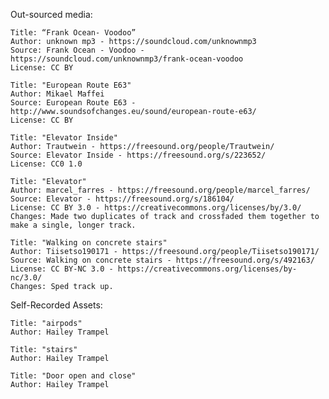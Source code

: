 Out-sourced media:	
	
	Title: “Frank Ocean- Voodoo”
	Author: unknown mp3 - https://soundcloud.com/unknownmp3
	Source: Frank Ocean - Voodoo -  https://soundcloud.com/unknownmp3/frank-ocean-voodoo
	License: CC BY 

	Title: "European Route E63"
	Author: Mikael Maffei
	Source: European Route E63 - http://www.soundsofchanges.eu/sound/european-route-e63/
	License: CC BY

	Title: "Elevator Inside"
	Author: Trautwein - https://freesound.org/people/Trautwein/
	Source: Elevator Inside - https://freesound.org/s/223652/
	License: CC0 1.0

	Title: "Elevator"
	Author: marcel_farres - https://freesound.org/people/marcel_farres/
	Source: Elevator - https://freesound.org/s/186104/
	License: CC BY 3.0 - https://creativecommons.org/licenses/by/3.0/
	Changes: Made two duplicates of track and crossfaded them together to make a single, longer track.

	Title: "Walking on concrete stairs"
	Author: Tiisetso190171 - https://freesound.org/people/Tiisetso190171/
	Source: Walking on concrete stairs - https://freesound.org/s/492163/
	License: CC BY-NC 3.0 - https://creativecommons.org/licenses/by-nc/3.0/
	Changes: Sped track up. 




	

Self-Recorded Assets:

	Title: "airpods"
	Author: Hailey Trampel

	Title: "stairs"
	Author: Hailey Trampel

	Title: "Door open and close"
	Author: Hailey Trampel

